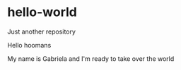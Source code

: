 # hello-world
Just another repository

Hello hoomans


My name is Gabriela and I'm ready to take over the world
